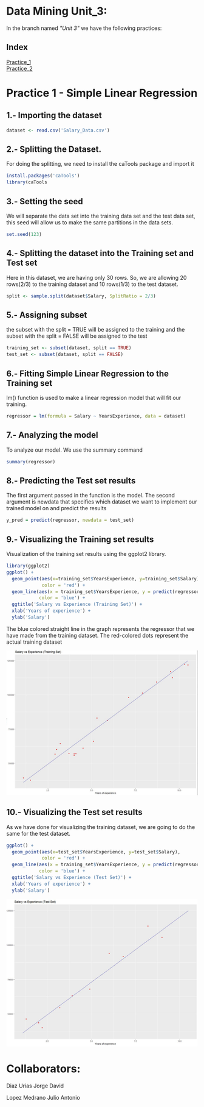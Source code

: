 # Data Mining Unit_3:

In the branch named _"Unit 3"_ we have the following practices:

## Index

[Practice_1](https://github.com/JDavidDiaz/DataMining/blob/Unit_3/Practices/Practice_1.r)   
[Practice_2](https://github.com/JDavidDiaz/DataMining/blob/Unit_3/Practices/Practice_2.r)

# Practice 1 - Simple Linear Regression
## 1.- Importing the dataset
```r
dataset <- read.csv('Salary_Data.csv')
```
## 2.- Splitting the Dataset.
For doing the splitting, we need to install the caTools package and import it
```r
install.packages('caTools')
library(caTools
```
## 3.- Setting the seed
We will separate the data set into the training data set and the test data set, this seed will allow us to make the same partitions in the data sets.
```r
set.seed(123)
```
## 4.- Splitting the dataset into the Training set and Test set
Here in this dataset, we are having only 30 rows. So, we are allowing 20 rows(2/3) to the training dataset and 10 rows(1/3) to the test dataset.
```r
split <- sample.split(dataset$Salary, SplitRatio = 2/3)
```
## 5.- Assigning subset
the subset with the split = TRUE will be assigned to the training and the subset with the split = FALSE will be assigned to the test
```r
training_set <- subset(dataset, split == TRUE)
test_set <- subset(dataset, split == FALSE)
```
## 6.- Fitting Simple Linear Regression to the Training set
lm() function is used to make a linear regression model that will fit our training.
```r
regressor = lm(formula = Salary ~ YearsExperience, data = dataset)
```
## 7.- Analyzing the model
To analyze our model. We use the summary command
```r
summary(regressor)
```
## 8.- Predicting the Test set results
The first argument passed in the function is the model. The second argument is newdata that specifies which dataset we want to implement our trained model on and predict the results
```r
y_pred = predict(regressor, newdata = test_set)
```
## 9.- Visualizing the Training set results
Visualization of the training set results using the ggplot2 library.
```r
library(ggplot2)
ggplot() +
  geom_point(aes(x=training_set$YearsExperience, y=training_set$Salary),
             color = 'red') +
  geom_line(aes(x = training_set$YearsExperience, y = predict(regressor, newdata = training_set)),
            color = 'blue') +
  ggtitle('Salary vs Experience (Training Set)') +
  xlab('Years of experience') +
  ylab('Salary')
```
The blue colored straight line in the graph represents the regressor that we have made from the training dataset. The red-colored dots represent the actual training dataset   

![imagen](https://github.com/JDavidDiaz/DataMining/blob/Unit_3/Resources/Practice1_Resource1.jpg)  

## 10.- Visualizing the Test set results
As we have done for visualizing the training dataset,  we are going to do the same for the test dataset.
```r
ggplot() +
  geom_point(aes(x=test_set$YearsExperience, y=test_set$Salary),
             color = 'red') +
  geom_line(aes(x = training_set$YearsExperience, y = predict(regressor, newdata = training_set)),
            color = 'blue') +
  ggtitle('Salary vs Experience (Test Set)') +
  xlab('Years of experience') +
  ylab('Salary')
```

![imagen](https://github.com/JDavidDiaz/DataMining/blob/Unit_3/Resources/Practice1_Resource2.jpg)

### 
# **Collaborators:**

Diaz Urias Jorge David

Lopez Medrano Julio Antonio